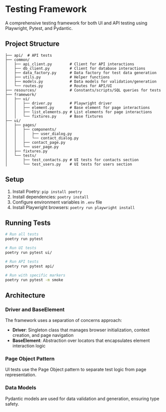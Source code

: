 # Testing Framework

A comprehensive testing framework for both UI and API testing using Playwright, Pytest, and Pydantic.

## Project Structure

```
├── api/  # API tests
├── common/
│   ├── api_client.py        # Client for API interactions
│   ├── db_client.py         # Client for database interactions
│   ├── data_factory.py      # Data factory for test data generation
│   ├── utils.py             # Helper functions
│   ├── models.py            # Data models for validation/generation
│   └── routes.py            # Routes for API/UI
├── resources/               # Constants/scripts/SQL queries for tests
├── framework/
│   ├── ui/
│   │   ├── driver.py        # Playwright driver
│   │   ├── element.py       # Base element for page interactions
│   │   ├── list_elements.py # List elements for page interactions
│   │   └── fixtures.py      # Base fixtures
├── ui/
│   ├── pages/
│   │   ├── components/
│   │   │   ├── user_dialog.py
│   │   │   └── contact_dialog.py
│   │   ├── contact_page.py
│   │   └── user_page.py
│   ├── fixtures.py
│   └── tests/
│       ├── test_contacts.py # UI tests for contacts section
│       └── test_users.py    # UI tests for users section
```

## Setup

1. Install Poetry: `pip install poetry`
2. Install dependencies: `poetry install`
3. Configure environment variables in `.env` file
4. Install Playwright browsers: `poetry run playwright install`

## Running Tests

```bash
# Run all tests
poetry run pytest

# Run UI tests
poetry run pytest ui/

# Run API tests
poetry run pytest api/

# Run with specific markers
poetry run pytest -m smoke
```

## Architecture

### Driver and BaseElement

The framework uses a separation of concerns approach:

- **Driver**: Singleton class that manages browser initialization, context creation, and page navigation
- **BaseElement**: Abstraction over locators that encapsulates element interaction logic

### Page Object Pattern

UI tests use the Page Object pattern to separate test logic from page representation.

### Data Models

Pydantic models are used for data validation and generation, ensuring type safety.
